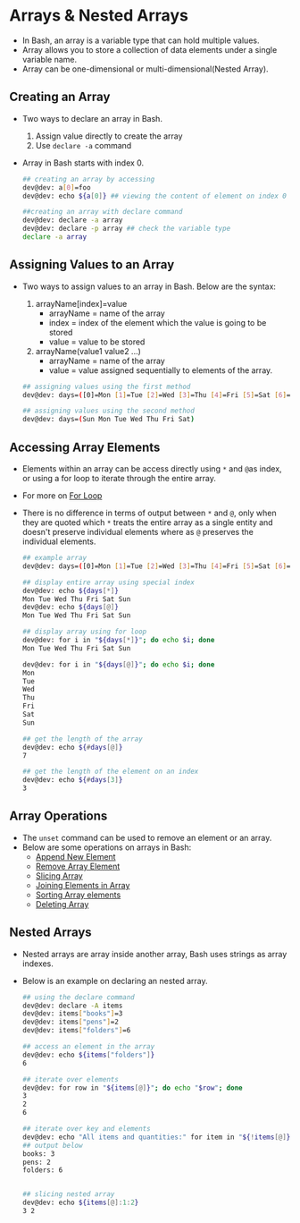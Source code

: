 # Arrays & Nested Arrays 
 - In Bash, an array is a variable type that can hold multiple values.
 - Array allows you to store a collection of data elements under a single variable name. 
 - Array can be one-dimensional or multi-dimensional(Nested Array).

## Creating an Array
 -  Two ways to declare an array in Bash. 
    1. Assign value directly to create the array 
    2. Use `declare -a` command 
 - Array in Bash starts with index 0. 

    ```bash
    ## creating an array by accessing
    dev@dev: a[0]=foo 
    dev@dev: echo ${a[0]} ## viewing the content of element on index 0
    
    ##creating an array with declare command
    dev@dev: declare -a array
    dev@dev: declare -p array ## check the variable type 
    declare -a array
    ```
## Assigning Values to an Array 
 - Two ways to assign values to an array in Bash. Below are the syntax: 
    1. arrayName[index]=value
        - arrayName = name of the array 
        - index = index of the element which the value is going to be stored
        - value = value to be stored
    2. arrayName(value1 value2 ...)
        - arrayName = name of the array
        - value = value assigned sequentially to elements of the array.

    ```bash
    ## assigning values using the first method
    dev@dev: days=([0]=Mon [1]=Tue [2]=Wed [3]=Thu [4]=Fri [5]=Sat [6]=Sun)
    
    ## assigning values using the second method
    dev@dev: days=(Sun Mon Tue Wed Thu Fri Sat)
    ```

## Accessing Array Elements
 - Elements within an array can be access directly using `*` and `@`as index, or using a for loop to iterate through the entire array. 
 - For more on [For Loop](./10.Flow%20Control:%20For%20Loop.md)
 - There is no difference in terms of output between `*` and `@`, only when they are quoted which `*` treats the entire array as a single entity and doesn't preserve individual elements where as `@` preserves the individual elements. 

    ```bash
    ## example array
    dev@dev: days=([0]=Mon [1]=Tue [2]=Wed [3]=Thu [4]=Fri [5]=Sat [6]=Sun)

    ## display entire array using special index
    dev@dev: echo ${days[*]}
    Mon Tue Wed Thu Fri Sat Sun
    dev@dev: echo ${days[@]}
    Mon Tue Wed Thu Fri Sat Sun

    ## display array using for loop 
    dev@dev: for i in "${days[*]}"; do echo $i; done
    Mon Tue Wed Thu Fri Sat Sun

    dev@dev: for i in "${days[@]}"; do echo $i; done
    Mon
    Tue
    Wed
    Thu
    Fri
    Sat
    Sun

    ## get the length of the array 
    dev@dev: echo ${#days[@]} 
    7

    ## get the length of the element on an index
    dev@dev: echo ${#days[3]}
    3
    ```

## Array Operations 
 - The `unset` command can be used to remove an element or an array.
 - Below are some operations on arrays in Bash:
    - [Append New Element](./_Arrays%20Examples.md#append-new-element)
    - [Remove Array Element](./_Arrays%20Examples.md#remove-array-element)
    - [Slicing Array](./_Arrays%20Examples.md#slicing-array)
    - [Joining Elements in Array](./_Arrays%20Examples.md#joining-elements-in-array)
    - [Sorting Array elements](./_Arrays%20Examples.md#sorting-array-elements)
    - [Deleting Array](./_Arrays%20Examples.md#deleting-array)


## Nested Arrays
- Nested arrays are array inside another array, Bash uses strings as array indexes. 
- Below is an example on declaring an nested array. 

    ```bash 
    ## using the declare command 
    dev@dev: declare -A items
    dev@dev: items["books"]=3
    dev@dev: items["pens"]=2
    dev@dev: items["folders"]=6

    ## access an element in the array
    dev@dev: echo ${items["folders"]}
    6

    ## iterate over elements 
    dev@dev: for row in "${items[@]}"; do echo "$row"; done
    3 
    2 
    6

    ## iterate over key and elements 
    dev@dev: echo "All items and quantities:" for item in "${!items[@]}"; do number="${items[$item]}" echo "$item: $number" done
    ## output below
    books: 3
    pens: 2
    folders: 6


    ## slicing nested array
    dev@dev: echo ${items[@]:1:2}
    3 2
    